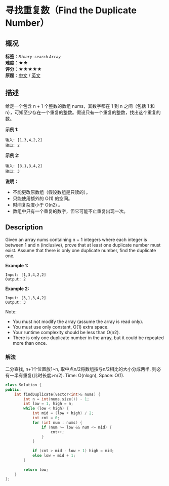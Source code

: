 # 寻找重复数（Find the Duplicate Number）
## 概况
**标签**：*`Binary-search`*  *`Array`*<br>
**难度**：★★<br>
**评分**：★★★★★<br>
**原题**：[中文](https://leetcode-cn.com/problems/find-the-duplicate-number) / [英文](https://leetcode.com/problems/find-the-duplicate-number)

## 描述
给定一个包含 n + 1 个整数的数组 nums，其数字都在 1 到 n 之间（包括 1 和 n），可知至少存在一个重复的整数。假设只有一个重复的整数，找出这个重复的数。

**示例 1:**
```
输入: [1,3,4,2,2]
输出: 2
```

**示例 2:**
```
输入: [3,1,3,4,2]
输出: 3
```

**说明：**
- 不能更改原数组（假设数组是只读的）。
- 只能使用额外的 O(1) 的空间。
- 时间复杂度小于 O(n2) 。
- 数组中只有一个重复的数字，但它可能不止重复出现一次。


## Description
Given an array nums containing n + 1 integers where each integer is between 1 and n (inclusive), prove that at least one duplicate number must exist. Assume that there is only one duplicate number, find the duplicate one.

**Example 1:**
```
Input: [1,3,4,2,2]
Output: 2
```

**Example 2:**
```
Input: [3,1,3,4,2]
Output: 3
```

Note:
- You must not modify the array (assume the array is read only).
- You must use only constant, O(1) extra space.
- Your runtime complexity should be less than O(n2).
- There is only one duplicate number in the array, but it could be repeated more than once.


### 解法
二分查找, n+1个位置放1~n, 取中点n/2将数组按与n/2相比的大小分成两半, 则必有一半有重复(此时长度>n/2). Time: O(nlogn), Space: O(1).
```c++
class Solution {
public:
    int findDuplicate(vector<int>& nums) {
        int n = int(nums.size()) - 1;
        int low = 1, high = n;
        while (low < high) {
            int mid = (low + high) / 2;
            int cnt = 0;
            for (int num : nums) {
                if (num >= low && num <= mid) {
                    cnt++;
                }
            }
            
            if (cnt > mid - low + 1) high = mid;
            else low = mid + 1;
        }
        
        return low;
    }
};
```
